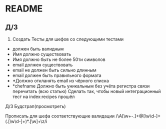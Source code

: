 # README
## Д/З

1. Создать Тесты для шефов со следующими тестами
* должен быть валидным
* Имя должно существовать
* Имя должно быть не более 50ти символов
* email должен существовать
* email  не должен быть сильно длинным 
* email должен быть правильного формата
* *Должно откланять email  из чёрного списка
* *chefname Должно быть уникальным без учёта регистра
связи перечитать (всю статью)
Сделать так, чтобы новый интеграционный тест на index:recipes прошёл



Д/З
Будстрап(просмотреть)



Прописать для шефа соответствующие валидации
/\A[\w+\-.]+@[\w\d\-]+(\.[\w\d\-]+)*\.[\w]+\z/i